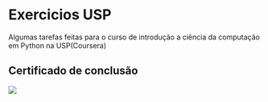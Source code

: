 # Exercicios USP
Algumas tarefas feitas para o curso de introdução a ciência da computação em Python na USP(Coursera)

<h2>Certificado de conclusão</h2>
<img src="https://image-private.slidesharecdn.com/2c4ab766-c151-44a7-9738-d0a3c38d2288-190605175848/95/slide-1-638.jpg?hdnea=acl=/2c4ab766-c151-44a7-9738-d0a3c38d2288-190605175848/95/slide-1-638.jpg*~exp=1567485153~hmac=c864f0352c2552b1339dde67e67a9598b95d83d0dd31dd31125a0be8a9f13a0a&cb=1559757532"/>

